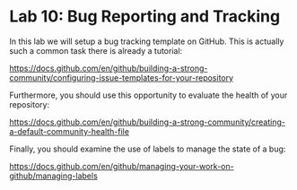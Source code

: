 # Lab 10: Bug Reporting and Tracking

In this lab we will setup a bug tracking template on GitHub.  This is actually such a common task there is already a tutorial:

https://docs.github.com/en/github/building-a-strong-community/configuring-issue-templates-for-your-repository

Furthermore, you should use this opportunity to evaluate the health of your repository:

https://docs.github.com/en/github/building-a-strong-community/creating-a-default-community-health-file

Finally, you should examine the use of labels to manage the state of a bug:

https://docs.github.com/en/github/managing-your-work-on-github/managing-labels
